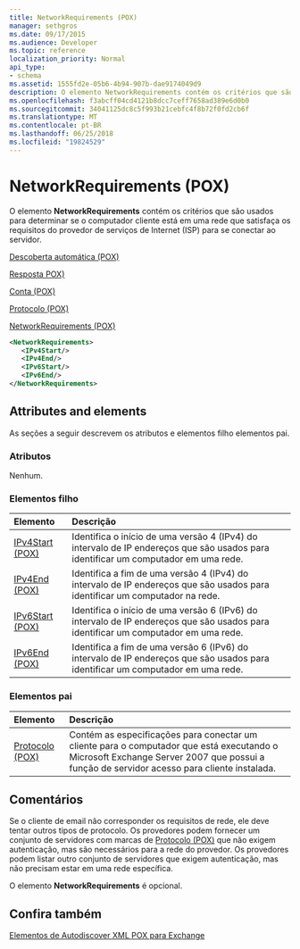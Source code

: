 ```yaml
---
title: NetworkRequirements (POX)
manager: sethgros
ms.date: 09/17/2015
ms.audience: Developer
ms.topic: reference
localization_priority: Normal
api_type:
- schema
ms.assetid: 1555fd2e-05b6-4b94-907b-dae9174049d9
description: O elemento NetworkRequirements contém os critérios que são usados para determinar se o computador cliente está em uma rede que satisfaça os requisitos do provedor de serviços de Internet (ISP) para se conectar ao servidor.
ms.openlocfilehash: f3abcff04cd4121b8dcc7ceff7658ad389e6d0b0
ms.sourcegitcommit: 34041125dc8c5f993b21cebfc4f8b72f0fd2cb6f
ms.translationtype: MT
ms.contentlocale: pt-BR
ms.lasthandoff: 06/25/2018
ms.locfileid: "19824529"
---
```

# <a name="networkrequirements-pox"></a>NetworkRequirements (POX)

O elemento **NetworkRequirements** contém os critérios que são usados para determinar se o computador cliente está em uma rede que satisfaça os requisitos do provedor de serviços de Internet (ISP) para se conectar ao servidor. 
  
[Descoberta automática (POX)](autodiscover-pox.md)
  
[Resposta POX)](response-pox.md)
  
[Conta (POX)](account-pox.md)
  
[Protocolo (POX)](protocol-pox.md)
  
[NetworkRequirements (POX)](networkrequirements-pox.md)
  
```xml
<NetworkRequirements>
   <IPv4Start/>
   <IPv4End/>
   <IPv6Start/>
   <IPv6End/>
</NetworkRequirements>
```

## <a name="attributes-and-elements"></a>Attributes and elements

As seções a seguir descrevem os atributos e elementos filho elementos pai.
  
### <a name="attributes"></a>Atributos

Nenhum.
  
### <a name="child-elements"></a>Elementos filho

|**Elemento**|**Descrição**|
|:-----|:-----|
|[IPv4Start (POX)](ipv4start-pox.md) <br/> |Identifica o início de uma versão 4 (IPv4) do intervalo de IP endereços que são usados para identificar um computador em uma rede.  <br/> |
|[IPv4End (POX)](ipv4end-pox.md) <br/> |Identifica a fim de uma versão 4 (IPv4) do intervalo de IP endereços que são usados para identificar um computador na rede.  <br/> |
|[IPv6Start (POX)](ipv6start-pox.md) <br/> |Identifica o início de uma versão 6 (IPv6) do intervalo de IP endereços que são usados para identificar um computador em uma rede.  <br/> |
|[IPv6End (POX)](ipv6end-pox.md) <br/> |Identifica a fim de uma versão 6 (IPv6) do intervalo de IP endereços que são usados para identificar um computador em uma rede.  <br/> |
   
### <a name="parent-elements"></a>Elementos pai

|**Elemento**|**Descrição**|
|:-----|:-----|
|[Protocolo (POX)](protocol-pox.md) <br/> |Contém as especificações para conectar um cliente para o computador que está executando o Microsoft Exchange Server 2007 que possui a função de servidor acesso para cliente instalada.  <br/> |
   
## <a name="remarks"></a>Comentários

Se o cliente de email não corresponder os requisitos de rede, ele deve tentar outros tipos de protocolo. Os provedores podem fornecer um conjunto de servidores com marcas de [Protocolo (POX)](protocol-pox.md) que não exigem autenticação, mas são necessários para a rede do provedor. Os provedores podem listar outro conjunto de servidores que exigem autenticação, mas não precisam estar em uma rede específica. 
  
O elemento **NetworkRequirements** é opcional. 
  
## <a name="see-also"></a>Confira também



[Elementos de Autodiscover XML POX para Exchange](pox-autodiscover-xml-elements-for-exchange.md)

